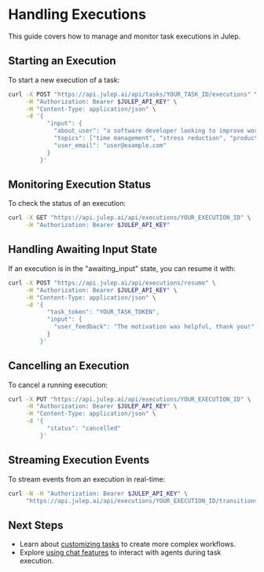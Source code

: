 # Handling Executions

This guide covers how to manage and monitor task executions in Julep.

## Starting an Execution

To start a new execution of a task:

```bash
curl -X POST "https://api.julep.ai/api/tasks/YOUR_TASK_ID/executions" \
     -H "Authorization: Bearer $JULEP_API_KEY" \
     -H "Content-Type: application/json" \
     -d '{
           "input": {
             "about_user": "a software developer looking to improve work-life balance",
             "topics": ["time management", "stress reduction", "productivity"],
             "user_email": "user@example.com"
           }
         }'
```

## Monitoring Execution Status

To check the status of an execution:

```bash
curl -X GET "https://api.julep.ai/api/executions/YOUR_EXECUTION_ID" \
     -H "Authorization: Bearer $JULEP_API_KEY"
```

## Handling Awaiting Input State

If an execution is in the "awaiting_input" state, you can resume it with:

```bash
curl -X POST "https://api.julep.ai/api/executions/resume" \
     -H "Authorization: Bearer $JULEP_API_KEY" \
     -H "Content-Type: application/json" \
     -d '{
           "task_token": "YOUR_TASK_TOKEN",
           "input": {
             "user_feedback": "The motivation was helpful, thank you!"
           }
         }'
```

## Cancelling an Execution

To cancel a running execution:

```bash
curl -X PUT "https://api.julep.ai/api/executions/YOUR_EXECUTION_ID" \
     -H "Authorization: Bearer $JULEP_API_KEY" \
     -H "Content-Type: application/json" \
     -d '{
           "status": "cancelled"
         }'
```

## Streaming Execution Events

To stream events from an execution in real-time:

```bash
curl -N -H "Authorization: Bearer $JULEP_API_KEY" \
     "https://api.julep.ai/api/executions/YOUR_EXECUTION_ID/transitions/stream"
```

## Next Steps

- Learn about [customizing tasks](./customizing_tasks.md) to create more complex workflows.
- Explore [using chat features](./using_chat_features.md) to interact with agents during task execution.